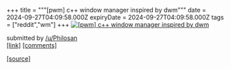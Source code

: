 +++
title = """[pwm] c++ window manager inspired by dwm"""
date = 2024-09-27T04:09:58.000Z
expiryDate = 2024-09-27T04:09:58.000Z
tags = ["reddit","wm"]
+++
[![[pwm] c++ window manager inspired by dwm](https://b.thumbs.redditmedia.com/hjvpiaiPXrtP3kAmK-50UOQQvvVJKgSpxfdJmK3zKIM.jpg "[pwm] c++ window manager inspired by dwm")](https://www.reddit.com/r/unixporn/comments/1fqfcxg/pwm_c_window_manager_inspired_by_dwm/)

submitted by [/u/Philosan](https://www.reddit.com/user/Philosan)  
[\[link\]](https://www.reddit.com/gallery/1fqfcxg) [\[comments\]](https://www.reddit.com/r/unixporn/comments/1fqfcxg/pwm_c_window_manager_inspired_by_dwm/)

[[source]](https://www.reddit.com/r/unixporn/comments/1fqfcxg/pwm_c_window_manager_inspired_by_dwm/)
